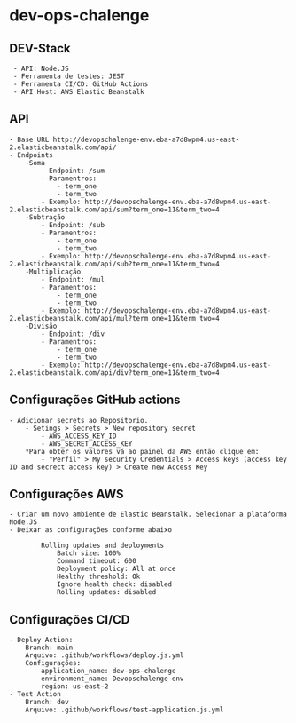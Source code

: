 # dev-ops-chalenge


## DEV-Stack
     - API: Node.JS
     - Ferramenta de testes: JEST
     - Ferramenta CI/CD: GitHub Actions
     - API Host: AWS Elastic Beanstalk
    
## API 
    - Base URL http://devopschalenge-env.eba-a7d8wpm4.us-east-2.elasticbeanstalk.com/api/
    - Endpoints
        -Soma
            - Endpoint: /sum
            - Paramentros:
                - term_one
                - term_two
            - Exemplo: http://devopschalenge-env.eba-a7d8wpm4.us-east-2.elasticbeanstalk.com/api/sum?term_one=11&term_two=4
        -Subtração
            - Endpoint: /sub
            - Paramentros:
                - term_one
                - term_two
            - Exemplo: http://devopschalenge-env.eba-a7d8wpm4.us-east-2.elasticbeanstalk.com/api/sub?term_one=11&term_two=4
        -Multiplicação
            - Endpoint: /mul
            - Paramentros:
                - term_one
                - term_two
            - Exemplo: http://devopschalenge-env.eba-a7d8wpm4.us-east-2.elasticbeanstalk.com/api/mul?term_one=11&term_two=4
        -Divisão
            - Endpoint: /div
            - Paramentros:
                - term_one
                - term_two
            - Exemplo: http://devopschalenge-env.eba-a7d8wpm4.us-east-2.elasticbeanstalk.com/api/div?term_one=11&term_two=4

## Configurações GitHub actions
    - Adicionar secrets ao Repositorio.
        - Setings > Secrets > New repository secret
            - AWS_ACCESS_KEY_ID
            - AWS_SECRET_ACCESS_KEY
        *Para obter os valores vá ao painel da AWS então clique em:
            - "Perfil" > My security Credentials > Access keys (access key ID and secrect access key) > Create new Access Key

## Configurações AWS
    - Criar um novo ambiente de Elastic Beanstalk. Selecionar a plataforma Node.JS
    - Deixar as configurações conforme abaixo

            Rolling updates and deployments	
                Batch size: 100%
                Command timeout: 600
                Deployment policy: All at once
                Healthy threshold: Ok
                Ignore health check: disabled
                Rolling updates: disabled	
            
## Configurações CI/CD
    - Deploy Action:
        Branch: main
        Arquivo: .github/workflows/deploy.js.yml  
        Configurações:
            application_name: dev-ops-chalenge
            environment_name: Devopschalenge-env
            region: us-east-2
    - Test Action
        Branch: dev
        Arquivo: .github/workflows/test-application.js.yml  